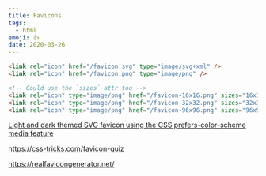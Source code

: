 ```yaml
---
title: Favicons
tags:
  - html
emoji: 👍
date: 2020-03-26
---
```


```html
<link rel="icon" href="/favicon.svg" type="image/svg+xml" />
<link rel="icon" href="/favicon.png" type="image/png" />

<!-- Could use the `sizes` attr too -->
<link rel="icon" type="image/png" href="/favicon-16x16.png" sizes="16x16" />
<link rel="icon" type="image/png" href="/favicon-32x32.png" sizes="32x32" />
<link rel="icon" type="image/png" href="/favicon-96x96.png" sizes="96x96" />
```

[Light and dark themed SVG favicon using the CSS prefers-color-scheme media feature](https://catalin.red/svg-favicon-light-dark-theme/)

https://css-tricks.com/favicon-quiz

https://realfavicongenerator.net/
